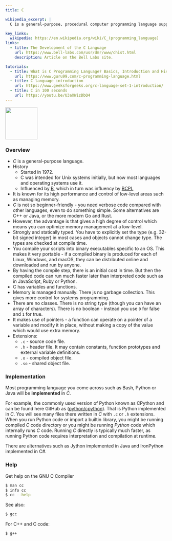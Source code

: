 ```yaml
---
title: C

wikipedia_excerpt: |
  C is a general-purpose, procedural computer programming language supporting structured programming, lexical variable scope, and recursion, while a static type system prevents unintended operations

key_links:
  wikipedia: https://en.wikipedia.org/wiki/C_(programming_language)
links:
  - title: The Development of the C Language
    url: https://www.bell-labs.com/usr/dmr/www/chist.html
    description: Article on the Bell Labs site.

tutorials:
  - title: What is C Programming Language? Basics, Introduction and History
    url: https://www.guru99.com/c-programming-language.html
  - title: C language introduction
    url: https://www.geeksforgeeks.org/c-language-set-1-introduction/
  - title: C in 100 seconds
    url: https://youtu.be/U3aXWizDbQ4
---
```



<img src="https://upload.wikimedia.org/wikipedia/commons/3/35/The_C_Programming_Language_logo.svg" width="100" />


### Overview

- _C_ is a general-purpose language.
- History
    - Started in 1972. 
    - C was intended for Unix systems initially, but now most languages and operating systems use it.
    - Influenced by [B](https://en.wikipedia.org/wiki/B_(programming_language)), which in turn was influency by [BCPL](https://en.wikipedia.org/wiki/BCPL)
- It is known for its high performance and control of low-level areas such as managing memory.
- _C_ is not so beginner-friendly - you need verbose code compared with other languages, even to do something simple. Some alternatives are C++ or Java, or the more modern Go and Rust.
- However, the advantage is that gives a high degree of control which means you can optimize memory management at a low-level.
- Strongly and statically typed. You have to explicitly set the type (e.g. 32-bit signed integer) in most cases and objects cannot change type. The types are checked at compile time.
- You compile your scripts into binary executables specific to an OS. This makes it very portable - if a compiled binary is produced for each of Linux, Windows, and macOS, they can be distributed online and downloaded and run by anyone.
- By having the compile step, there is an initial cost in time. But then the compiled code can run much faster later than interpreted code such as in JavaScript, Ruby or Python.
- C has variables and functions. 
- Memory is managed manually. There js no garbage collection. This gives more control for systems programming.
- There are no classes. There is no string type (though you can have an array of characters). There is no boolean - instead you use `0` for false and `1` for true.
- It makes use of pointers - a function can operate on a pointer of a variable and modify it in place, without making a copy of the value which would use extra memory.
- Extensions:
    - `.c` - source code file.
    - `.h` - header file. It may contain constants, function prototypes and external variable definitions.
    - `.o` - compiled object file.
    - `.so` - shared object file.


### Implementation

Most programming language you come across such as Bash, Python or Java will be **implemented** in _C_.

For example, the commonly used version of Python known as CPython and can be found here GitHub as ([python/cpython](https://github.com/python/cpython)). That is Python implemented in _C_. You will see many files there written in _C_ with `.c` or `.h` extensions. When you run Python code or import a builtin library, you might be running compiled _C_ code directory or you might be running _Python_ code which internally runs _C_ code. Running _C_ directly is typically much faster, as running Python code requires interpretation and compilation at runtime.

There are alternatives such as Jython implemented in Java and IronPython implemented in C#.


### Help

Get help on the GNU C Compiler

```sh
$ man cc
$ info cc
$ cc --help
```

See also:

```sh
$ gcc
```

For C++ and C code:

```sh
$ g++
```
